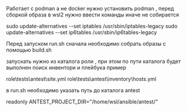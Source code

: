 Работает с podman а не docker
нужно установить podman , перед сборкой образа в wsl2 нужно ввести команды иначе не собирается

sudo update-alternatives --set iptables /usr/sbin/iptables-legacy
sudo update-alternatives --set ip6tables /usr/sbin/ip6tables-legacy

Перед запуском run.sh сначала необходимо собрать образы с помощью build.sh


запускать нужно из каталога роли , при этом по пути каталога будет выполнен поиск инвентори и плейбука
пример 

role\tests\antest\site.yml
role\tests\antest\inventory\hosts.yml

в run.sh необходимо указать путь до каталога antest

readonly ANTEST_PROJECT_DIR="/home/wsl/ansible/antest/"
